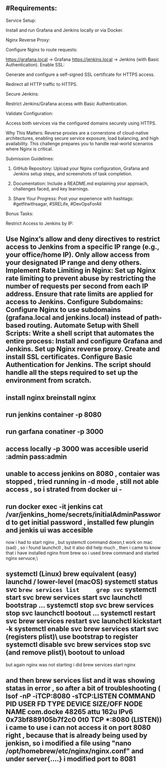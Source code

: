 #Requirements:
---------------------------------------------
Service Setup: 

Install and run Grafana and Jenkins locally or via Docker.

Nginx Reverse Proxy:

Configure Nginx to route requests:

https://grafana.local → Grafana
https://jenkins.local → Jenkins (with Basic Authentication).
Enable SSL:

Generate and configure a self-signed SSL certificate for HTTPS access.

Redirect all HTTP traffic to HTTPS.

Secure Jenkins:

Restrict Jenkins/Grafana access with Basic Authentication.

Validate Configuration: 

Access both services via the configured domains securely using HTTPS.



Why This Matters:
Reverse proxies are a cornerstone of cloud-native architectures, enabling secure service exposure, load balancing, and high availability. This challenge prepares you to handle real-world scenarios where Nginx is critical.



Submission Guidelines:
1. GitHub Repository: Upload your Nginx configuration, Grafana and Jenkins setup steps, and screenshots of task completion.

2. Documentation: Include a README.md explaining your approach, challenges faced, and key learnings.

3. Share Your Progress: Post your experience with hashtags: #getfitwithsagar, #SRELife, #DevOpsForAll



Bonus Tasks:

Restrict Access to Jenkins by IP:

Use Nginx’s allow and deny directives to restrict access to Jenkins from a specific IP range (e.g., your office/home IP).
Only allow access from your designated IP range and deny others.
Implement Rate Limiting in Nginx:
Set up Nginx rate limiting to prevent abuse by restricting the number of requests per second from each IP address.
Ensure that rate limits are applied for access to Jenkins.
Configure Subdomains:
Configure Nginx to use subdomains (grafana.local and jenkins.local) instead of path-based routing.
Automate Setup with  Shell Scripts:
Write a shell script that automates the entire process:
Install and configure Grafana and Jenkins.
Set up Nginx reverse proxy.
Create and install SSL certificates.
Configure Basic Authentication for Jenkins.
The script should handle all the steps required to set up the environment from scratch.
---------------------------------------

install nginx 
breinstall nginx
-----------------
run jenkins container  -p 8080
----------
run garfana conatiner  -p 3000
---------------
access locally -p 3000 was accesible 
userid :admin
pass:admin
---------------
unable to access jenkins on 8080 , contaier was stopped , tried running in -d mode , still not able access , so i strated from docker ui -
----------------------------
run docker exec -it jenkins cat /var/jenkins_home/secrets/initialAdminPassword 
to get initial password , installed few plungin and jenkis ui was accesible
--------------------------
now i had to start nginx , but systemctl command doesn,t work on mac (sad) , so i found launchctl , but it also did help much , then i came to know that i have installed nginx from brew so i used brew command and started nginx servuce,\

systemctl (Linux)	brew equivalent (easy)	 launchd / lower-level (macOS)
systemctl status svc	`brew services list 	grep svc`
systemctl start svc	brew services start svc 	launchctl bootstrap ...
systemctl stop svc	brew services stop svc	       launchctl bootout ...
systemctl restart svc	brew services restart svc	launchctl kickstart -k <label>
systemctl enable svc	brew services start svc (registers plist)\	use bootstrap to register
systemctl disable svc	brew services stop svc (and remove plist)\	bootout to unload
-----------------------------------
but again nginx was not starting 
i did  brew services start nginx

and then
brew services list
and it was showing statas in error , so after a bit of troubleshooting ( lsof -nP -iTCP:8080 -sTCP:LISTEN
COMMAND     PID USER   FD   TYPE             DEVICE SIZE/OFF NODE NAME
com.docke 48265 attu  162u  IPv6 0x73bf889105b7f2c0      0t0  TCP *:8080 (LISTEN))  
i came to use i can not access it on port 8080 right , because that is already being used by jenkisn, so i modified a file using "nano /opt/homebrew/etc/nginx/nginx.conf" and under server{....} i modified port to 8081
--------------------------